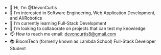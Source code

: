 - 👋 Hi, I’m @DevonCurtis
- 👀 I’m interested in Software Engineering, Web Application Development, and AI/Robotics
- 🌱 I’m currently learning Full-Stack Development
- 💞️ I’m looking to collaborate on projects that can test my knowledge 
- 📫 How to reach me email: devoncurtis8@gmail.com
- 📚 BloomTech (formerly known as Lambda School) Full-Stack Developer Student
